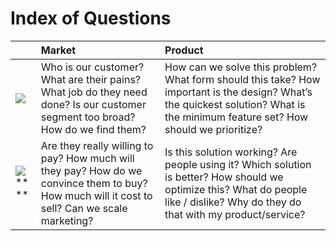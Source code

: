 # Index of Questions

|  | **Market** | **Product** |
| :--- | :--- | :--- |
| ![](https://docs.google.com/a/trikro.com/drawings/d/sCQePx2ImJwE3jGYGHSAuYg/image?w=59&h=176&rev=46&ac=1) | Who is our customer? What are their pains? What job do they need done? Is our customer segment too broad? How do we find them? | How can we solve this problem? What form should this take? How important is the design? What’s the quickest solution? What is the minimum feature set? How should we prioritize? |
| ![](https://docs.google.com/a/trikro.com/drawings/d/su5vvDrSFFeMNukXiIBZdMQ/image?w=54&h=150&rev=3&ac=1)** ** | Are they really willing to pay? How much will they pay? How do we convince them to buy? How much will it cost to sell? Can we scale marketing? | Is this solution working? Are people using it? Which solution is better? How should we optimize this? What do people like / dislike? Why do they do that with my product/service? |



